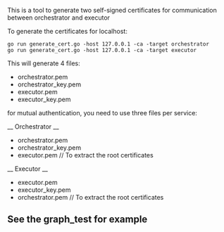 This is a tool to generate two self-signed certificates for communication between orchestrator and executor

To generate the certificates for localhost:

```shell
go run generate_cert.go -host 127.0.0.1 -ca -target orchestrator
go run generate_cert.go -host 127.0.0.1 -ca -target executor
```


This will generate 4 files:

* orchestrator.pem
* orchestrator_key.pem
* executor.pem
* executor_key.pem

for mutual authentication, you need to use three files per service:

__ Orchestrator __
* orchestrator.pem
* orchestrator_key.pem
* executor.pem // To extract the root certificates

__ Executor __
* executor.pem
* executor_key.pem
* orchestrator.pem // To extract the root certificates

## See the graph_test for example
